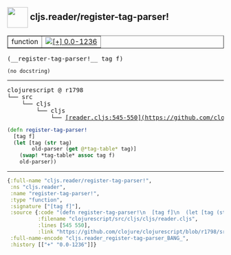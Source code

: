 ## <img width="48px" valign="middle" src="http://i.imgur.com/Hi20huC.png"> cljs.reader/register-tag-parser!

 <table border="1">
<tr>
<td>function</td>
<td><a href="https://github.com/cljsinfo/api-refs/tree/0.0-1236"><img valign="middle" alt="[+] 0.0-1236" src="https://img.shields.io/badge/+-0.0--1236-lightgrey.svg"></a> </td>
</tr>
</table>

 <samp>
(__register-tag-parser!__ tag f)<br>
</samp>

```
(no docstring)
```

---

 <pre>
clojurescript @ r1798
└── src
    └── cljs
        └── cljs
            └── <ins>[reader.cljs:545-550](https://github.com/clojure/clojurescript/blob/r1798/src/cljs/cljs/reader.cljs#L545-L550)</ins>
</pre>

```clj
(defn register-tag-parser!
  [tag f]
  (let [tag (str tag)
        old-parser (get @*tag-table* tag)]
    (swap! *tag-table* assoc tag f)
    old-parser))
```


---

```clj
{:full-name "cljs.reader/register-tag-parser!",
 :ns "cljs.reader",
 :name "register-tag-parser!",
 :type "function",
 :signature ["[tag f]"],
 :source {:code "(defn register-tag-parser!\n  [tag f]\n  (let [tag (str tag)\n        old-parser (get @*tag-table* tag)]\n    (swap! *tag-table* assoc tag f)\n    old-parser))",
          :filename "clojurescript/src/cljs/cljs/reader.cljs",
          :lines [545 550],
          :link "https://github.com/clojure/clojurescript/blob/r1798/src/cljs/cljs/reader.cljs#L545-L550"},
 :full-name-encode "cljs.reader_register-tag-parser_BANG_",
 :history [["+" "0.0-1236"]]}

```
